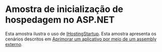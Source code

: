 # <a name="aspnet-hosting-startup-sample"></a>Amostra de inicialização de hospedagem no ASP.NET

Esta amostra ilustra o uso de [IHostingStartup](https://docs.microsoft.com/dotnet/api/microsoft.aspnetcore.hosting.ihostingstartup). Esta amostra apresenta os cenários descritos em [Aprimorar um aplicativo por meio de um assembly externo](https://docs.microsoft.com/aspnet/core/fundamentals/configuration/platform-specific-configuration).

